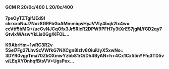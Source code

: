 #### GCM R 20/0c/400 L 20/0c/400
**7peOyTZTgifJEd9I**<br/>**ckrxxoNuJ7Noz8GRFbGaAMmmiqwHyJVVly4bqk2lx4w=**<br/>**ccVtf5bMQ+/ucGvNJCqOfx3Jr5RIcR2DPW9PFH7y3tXrES7jgM/fGD2qy7GtvIxWAswYkLis0Gg/KFOL...**<br/><br/>
**K9AbrHm+1wRC3R2v**<br/>**5SeI7Fg27LhvScVWfkG7NXCgn8IzIv8OiuiUyX5xwNo=**<br/>**3DYR0vgyTma70ZkOXmwYzbbS1rO/Dh4ByAN+h+4Cx1Cx55nYFfq3TD5vv/LEqXYOnhqfBtsVV+UgsPox...**